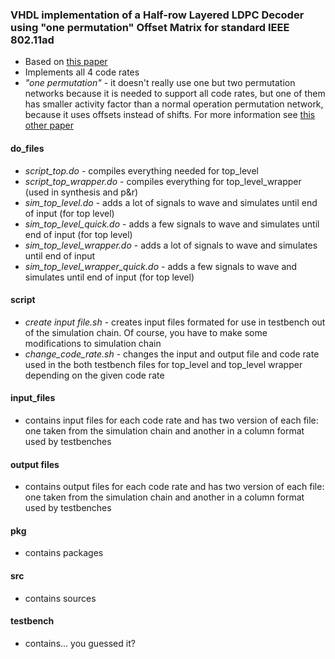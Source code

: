 ### VHDL implementation of a Half-row Layered LDPC Decoder using "one permutation" Offset Matrix for standard IEEE 802.11ad 

* Based on [this paper](http://ieeexplore.ieee.org/stamp/stamp.jsp?tp=&arnumber=6674490)
* Implements all 4 code rates
* *"one permutation"* - it doesn't really use one but two permutation networks because it is needed to support all code rates, but one of them has smaller activity factor than a normal operation permutation network, because it uses offsets instead of shifts. For more information see [this other paper](http://ieeexplore.ieee.org/stamp/stamp.jsp?tp=&arnumber=5439945)

#### do_files
* *script_top.do* - compiles everything needed for top_level
* *script_top_wrapper.do* - compiles everything for top_level_wrapper (used in synthesis and p&r)
* *sim_top_level.do* - adds a lot of signals to wave and simulates until end of input (for top level)
* *sim_top_level_quick.do* - adds a few signals to wave and simulates until end of input (for top level)
* *sim_top_level_wrapper.do* - adds a lot of signals to wave and simulates until end of input
* *sim_top_level_wrapper_quick.do* - adds a few signals to wave and simulates until end of input (for top level)

#### script
* *create input file.sh* - creates input files formated for use in testbench out of the simulation chain. Of course, you have to make some modifications to simulation chain
* *change_code_rate.sh* - changes the input and output file and code rate used in the both testbench files for top_level and top_level wrapper depending on the given code rate

#### input_files
* contains input files for each code rate and has two version of each file: one taken from the simulation chain and another in a column format used by testbenches

#### output files
* contains output files for each code rate and has two version of each file: one taken from the simulation chain and another in a column format used by testbenches

#### pkg
* contains packages

#### src
* contains sources

#### testbench
* contains... you guessed it?
